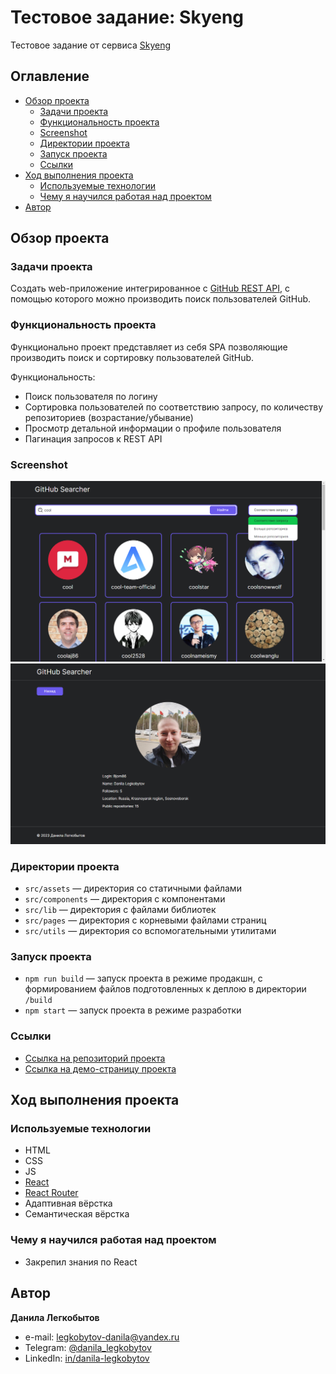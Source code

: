 # Тестовое задание: Skyeng

Тестовое задание от сервиса [Skyeng](https://skyeng.ru/)

## Оглавление

- [Обзор проекта](#обзор-проекта)
  - [Задачи проекта](#задачи-проекта)
  - [Функциональность проекта](#функциональность-проекта)
  - [Screenshot](#screenshot)
  - [Директории проекта](#директории-проекта)
  - [Запуск проекта](#запуск-проекта)
  - [Ссылки](#ссылки)
- [Ход выполнения проекта](#ход-выполнения-проекта)
  - [Используемые технологии](#используемые-технологии)
  - [Чему я научился работая над проектом](#чему-я-научился-работая-над-проектом)
- [Автор](#автор)

## Обзор проекта

### Задачи проекта

Создать web-приложение интегрированное с [GitHub REST API](https://docs.github.com/en/rest?apiVersion=2022-11-28), с помощью которого можно производить поиск пользователей GitHub.

### Функциональность проекта

Функционально проект представляет из себя SPA позволяющие производить поиск и сортировку пользователей GitHub.

Функциональность:

- Поиск пользователя по логину
- Сортировка пользователей по соответствию запросу, по количеству репозиториев (возрастание/убывание)
- Просмотр детальной информации о профиле пользователя
- Пагинация запросов к REST API

### Screenshot

![Desktop screenshot](./screenshot/testing-skyeng-1.png)
![Desktop screenshot](./screenshot/testing-skyeng-2.png)

### Директории проекта

- `src/assets` — директория со статичными файлами
- `src/components` — директория с компонентами
- `src/lib` — директория с файлами библиотек
- `src/pages` — директория с корневыми файлами страниц
- `src/utils` — директория со вспомогательными утилитами

### Запуск проекта

- `npm run build` — запуск проекта в режиме продакшн, с формированием файлов подготовленных к деплою в директории `/build`
- `npm start` — запуск проекта в режиме разработки

### Ссылки

- [Ссылка на репозиторий проекта](https://github.com/Bjorn86/testing-skyeng)
- [Ссылка на демо-страницу проекта](https://bjorn86.github.io/testing-skyeng/)

## Ход выполнения проекта

### Используемые технологии

- HTML
- CSS
- JS
- [React](https://react.dev/)
- [React Router](https://reactrouter.com/en/main)
- Адаптивная вёрстка
- Семантическая вёрстка

### Чему я научился работая над проектом

- Закрепил знания по React

## Автор

**Данила Легкобытов**

- e-mail: [legkobytov-danila@yandex.ru](mailto:legkobytov-danila@yandex.ru)
- Telegram: [@danila_legkobytov](https://t.me/danila_legkobytov)
- LinkedIn: [in/danila-legkobytov](https://www.linkedin.com/in/danila-legkobytov/)
